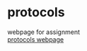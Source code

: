 # protocols
webpage for assignment  
[protocols webpage](https://dgerv1.github.io/protocols/protocols.html)

